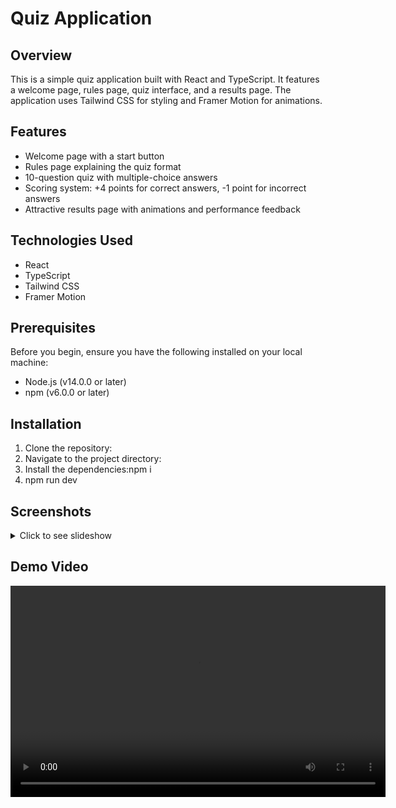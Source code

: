 # Quiz Application

## Overview

This is a simple quiz application built with React and TypeScript. It features a welcome page, rules page, quiz interface, and a results page. The application uses Tailwind CSS for styling and Framer Motion for animations.

## Features

- Welcome page with a start button
- Rules page explaining the quiz format
- 10-question quiz with multiple-choice answers
- Scoring system: +4 points for correct answers, -1 point for incorrect answers
- Attractive results page with animations and performance feedback

## Technologies Used

- React
- TypeScript
- Tailwind CSS
- Framer Motion

## Prerequisites

Before you begin, ensure you have the following installed on your local machine:

- Node.js (v14.0.0 or later)
- npm (v6.0.0 or later)

## Installation

1. Clone the repository:
2. Navigate to the project directory:
3. Install the dependencies:npm i
4. npm run dev

## Screenshots

<details>
  <summary>Click to see slideshow</summary>
  
  <div align="center">
    <img src="./screenshots/welcome-page.png" width="600" alt="Welcome Page">
    <img src="./screenshots/quiz-page.png" width="600" alt="Quiz Page">
    <img src="./screenshots/results-page.png" width="600" alt="Results Page">
  </div>
</details>
 
## Demo Video

<div align="center">
    <video controls width="600" height="338">
        <source src="/Frontend/src/assets/Screen Recording 2025-02-01 013957.mp4" type="video/mp4">
        Your browser does not support the video tag.
    </video>
</div>

 